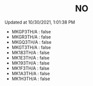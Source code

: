 <center><h1>NO</h1></center>

Updated at 10/30/2021, 1:01:38 PM

- MKGP3TH/A : false
- MKGR3TH/A : false
- MKGQ3TH/A : false
- MKGT3TH/A : false
- MK183TH/A : false
- MK1E3TH/A : false
- MK193TH/A : false
- MK1F3TH/A : false
- MK1A3TH/A : false
- MK1H3TH/A : false
